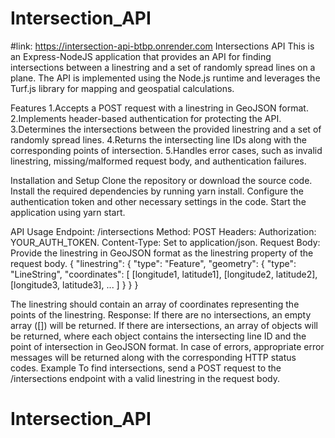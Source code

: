 ﻿# Intersection_API
 #link: https://intersection-api-btbp.onrender.com
Intersections API
This is an Express-NodeJS application that provides an API for finding intersections between a linestring and a set of randomly spread lines on a plane. The API is implemented using the Node.js runtime and leverages the Turf.js library for mapping and geospatial calculations.

Features
1.Accepts a POST request with a linestring in GeoJSON format.
2.Implements header-based authentication for protecting the API.
3.Determines the intersections between the provided linestring and a set of randomly spread lines.
4.Returns the intersecting line IDs along with the corresponding points of intersection.
5.Handles error cases, such as invalid linestring, missing/malformed request body, and authentication failures.

Installation and Setup
Clone the repository or download the source code.
Install the required dependencies by running yarn install.
Configure the authentication token and other necessary settings in the code.
Start the application using yarn start.

API Usage
Endpoint: /intersections
Method: POST
Headers:
Authorization: YOUR_AUTH_TOKEN.
Content-Type: Set to application/json.
Request Body:
Provide the linestring in GeoJSON format as the linestring property of the request body.
{
  "linestring": {
    "type": "Feature",
    "geometry": {
      "type": "LineString",
      "coordinates": [
        [longitude1, latitude1],
        [longitude2, latitude2],
        [longitude3, latitude3],
        ...
      ]
    }
  }
}

The linestring should contain an array of coordinates representing the points of the linestring.
Response:
If there are no intersections, an empty array ([]) will be returned.
If there are intersections, an array of objects will be returned, where each object contains the intersecting line ID and the point of intersection in GeoJSON format.
In case of errors, appropriate error messages will be returned along with the corresponding HTTP status codes.
Example
To find intersections, send a POST request to the /intersections endpoint with a valid linestring in the request body.

# Intersection_API
